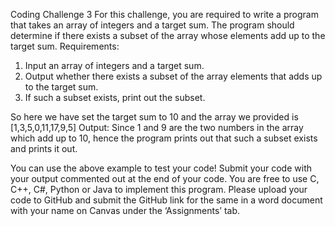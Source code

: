 
Coding Challenge 3
For this challenge, you are required to write a program that takes an array of integers and a target
sum. The program should determine if there exists a subset of the array whose elements add up to the
target sum.
Requirements:
1. Input an array of integers and a target sum.
2. Output whether there exists a subset of the array elements that adds up to the target sum.
3. If such a subset exists, print out the subset.


So here we have set the target sum to 10 and the array we provided is [1,3,5,0,11,17,9,5]
Output: Since 1 and 9 are the two numbers in the array which add up to 10, hence the program prints
out that such a subset exists and prints it out.

You can use the above example to test your code!
Submit your code with your output commented out at the end of your code. You are free to
use C, C++, C#, Python or Java to implement this program.
Please upload your code to GitHub and submit the GitHub link for the same in a word
document with your name on Canvas under the ‘Assignments’ tab.
